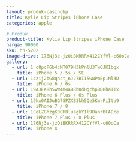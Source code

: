 ```yaml
---
layout: produk-casinghp
title: Kylie Lip Stripes iPhone Case
categories: apple

# Produk
product-title: Kylie Lip Stripes iPhone Case
harga: 90000
sku: hn-5202
image-drive: 176Nj3e-jzOiBKRRRX412CYfVl-c60oCa
gallery:
  - url: 1_c8pcP6b4cMT079H3kPnlU3TwGJKIbgx
    title: iPhone 5 / 5s / SE
  - url: 14zij2bG8qhct_nJ27BII5wNPmEp1Nl3D
    title: iPhone 6 / 6s
  - url: 19AJEe8b5wW4m4aB8bOdHgchpBDHhaITx
    title: iPhone 6 Plus / 6s Plus
  - url: 19kx0AIJuBG7SPZXB3kh5Qe5KwrPiIta9
    title: iPhone 7 / 8
  - url: 1CeLZGhzgK0CHBluagkYIl9OanrBCADce
    title: iPhone 7 Plus / 8 Plus
  - url: 176Nj3e-jzOiBKRRRX412CYfVl-c60oCa
    title: iPhone X
---
```

